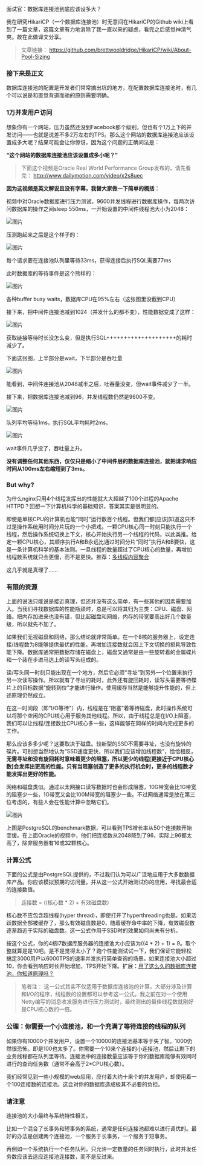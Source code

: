 面试官：数据库连接池到底应该设多大？

我在研究HikariCP（一个数据库连接池）时无意间在HikariCP的Github wiki上看到了一篇文章，这篇文章有力地消除了我一直以来的疑虑，看完之后感觉神清气爽。故在此做译文分享。

> 文章链接：
> https://github.com/brettwooldridge/HikariCP/wiki/About-Pool-Sizing

### **接下来是正文**

数据库连接池的配置是开发者们常常搞出坑的地方，在配置数据库连接池时，有几个可以说是和直觉背道而驰的原则需要明确。

### **1万并发用户访问**

想象你有一个网站，压力虽然还没到Facebook那个级别，但也有个1万上下的并发访问——也就是说差不多2万左右的TPS。那么这个网站的数据库连接池应该设置成多大呢？结果可能会让你惊讶，因为这个问题的正确问法是：

**“这个网站的数据库连接池应该设置成多小呢？”**

> 下面这个视频是Oracle Real World Performance Group发布的，请先看完：
> http://www.dailymotion.com/video/x2s8uec

**因为这视频是英文解说且没有字幕，我替大家做一下简单的概括：**

视频中对Oracle数据库进行压力测试，9600并发线程进行数据库操作，每两次访问数据库的操作之间sleep 550ms，一开始设置的中间件线程池大小为2048：

![图片](https://mmbiz.qpic.cn/mmbiz/JfTPiahTHJhoMH9DUtyPiao3mbib3zOiaSafHJVFGFvMoEIaYpNcuRelfvic00jIyXyeakwEthm2oqg6mbL56XPc9yw/640?wx_fmt=jpeg&wxfrom=5&wx_lazy=1&wx_co=1)

压测跑起来之后是这个样子的：

![图片](https://mmbiz.qpic.cn/mmbiz/JfTPiahTHJhoMH9DUtyPiao3mbib3zOiaSafq98zla7IU3iarq3XBUPOh4OS0mvOr0wIpIWzVkr19a7yTVEuZ1hCzew/640?wx_fmt=jpeg&wxfrom=5&wx_lazy=1&wx_co=1)

每个请求要在连接池队列里等待33ms，获得连接后执行SQL需要77ms

此时数据库的等待事件是这个熊样的：

![图片](https://mmbiz.qpic.cn/mmbiz/JfTPiahTHJhoMH9DUtyPiao3mbib3zOiaSaf9icJtDmXVZpfp8OziaTn0OCeCkibv9qPRPGnf32w2of4Rk33x6Rss2Azg/640?wx_fmt=jpeg&wxfrom=5&wx_lazy=1&wx_co=1)

各种buffer busy waits，数据库CPU在95%左右（这张图里没截到CPU）

接下来，把中间件连接池减到1024（并发什么的都不变），性能数据变成了这样：

![图片](https://mmbiz.qpic.cn/mmbiz/JfTPiahTHJhoMH9DUtyPiao3mbib3zOiaSafCica9YrCrX7P4oh4KJYRmjZyt2BYrUo9unwxEuc52vAOW81FGJReYKQ/640?wx_fmt=jpeg&wxfrom=5&wx_lazy=1&wx_co=1)

获取链接等待时长没怎么变，但是执行SQL++++++++++++++++++++的耗时减少了。

下面这张图，上半部分是wait，下半部分是吞吐量

![图片](https://mmbiz.qpic.cn/mmbiz/JfTPiahTHJhoMH9DUtyPiao3mbib3zOiaSafyzHnC9ZaCwtg9ZVibaKPhhrIjgGD23dTkkZglOSMksLwlnV4G6M9eQg/640?wx_fmt=jpeg&wxfrom=5&wx_lazy=1&wx_co=1)

能看到，中间件连接池从2048减半之后，吐吞量没变，但wait事件减少了一半。

接下来，把数据库连接池减到96，并发线程数仍然是9600不变。

![图片](https://mmbiz.qpic.cn/mmbiz/JfTPiahTHJhoMH9DUtyPiao3mbib3zOiaSafArD3qxELSawib3RXfCUQ7SUstEMsIXTVM6fBMyM4V3BdIkWGZnAw7cg/640?wx_fmt=jpeg&wxfrom=5&wx_lazy=1&wx_co=1)

队列平均等待1ms，执行SQL平均耗时2ms。

![图片](https://mmbiz.qpic.cn/mmbiz/JfTPiahTHJhoMH9DUtyPiao3mbib3zOiaSafVHEb1McNJwe8PyKKcUsicKic4k147HAZjrUZNJIWmGlPzkavvRhib5w8g/640?wx_fmt=jpeg&wxfrom=5&wx_lazy=1&wx_co=1)

wait事件几乎没了，吞吐量上升。

**没有调整任何其他东西，仅仅只是缩小了中间件层的数据库连接池，就把请求响应时间从100ms左右缩短到了3ms。**

### **But why?**

为什么nginx只用4个线程发挥出的性能就大大超越了100个进程的Apache HTTPD？回想一下计算机科学的基础知识，答案其实是很明显的。

即使是单核CPU的计算机也能“同时”运行数百个线程。但我们都[应该]知道这只不过是操作系统用时间分片玩的一个小把戏。一颗CPU核心同一时刻只能执行一个线程，然后操作系统切换上下文，核心开始执行另一个线程的代码，以此类推。给定一颗CPU核心，其顺序执行A和B永远比通过时间分片“同时”执行A和B要快，这是一条计算机科学的基本法则。一旦线程的数量超过了CPU核心的数量，再增加线程数系统就只会更慢，而不是更快。推荐：[多线程内容聚合](http://mp.weixin.qq.com/s?__biz=MzI4Njc5NjM1NQ==&mid=2247488811&idx=6&sn=a769526cf5c4dfc5b0f8e5a40f984cff&chksm=ebd62a07dca1a3116cc6c45ceb7a81d47293b9811c8df97b5ca363c6370ffccfd913bab3599f&scene=21#wechat_redirect)

这几乎就是真理了……

### **有限的资源**

上面的说法只能说是接近真理，但还并没有这么简单，有一些其他的因素需要加入。当我们寻找数据库的性能瓶颈时，总是可以将其归为三类：CPU、磁盘、网络。把内存加进来也没有错，但比起磁盘和网络，内存的带宽要高出好几个数量级，所以就先不加了。

如果我们无视磁盘和网络，那么结论就非常简单。在一个8核的服务器上，设定连接/线程数为8能够提供最优的性能，再增加连接数就会因上下文切换的损耗导致性能下降。数据库通常把数据存储在磁盘上，磁盘又通常是由一些旋转着的金属碟片和一个装在步进马达上的读写头组成的。

读/写头同一时刻只能出现在一个地方，然后它必须“寻址”到另外一个位置来执行另一次读写操作。所以就有了寻址的耗时，此外还有旋回耗时，读写头需要等待碟片上的目标数据“旋转到位”才能进行操作。使用缓存当然是能够提升性能的，但上述原理仍然成立。

在这一时间段（即"I/O等待"）内，线程是在“阻塞”着等待磁盘，此时操作系统可以将那个空闲的CPU核心用于服务其他线程。所以，由于线程总是在I/O上阻塞，我们可以让线程/连接数比CPU核心多一些，这样能够在同样的时间内完成更多的工作。

那么应该多多少呢？这要取决于磁盘。较新型的SSD不需要寻址，也没有旋转的碟片。可别想当然地认为“SSD速度更快，所以我们应该增加线程数”，恰恰相反，**无需寻址和没有旋回耗时意味着更少的阻塞，所以更少的线程[更接近于CPU核心数]会发挥出更高的性能。只有当阻塞创造了更多的执行机会时，更多的线程数才能发挥出更好的性能。**

网络和磁盘类似。通过以太网接口读写数据时也会形成阻塞，10G带宽会比1G带宽的阻塞少一些，1G带宽又会比100M带宽的阻塞少一些。不过网络通常是放在第三位考虑的，有些人会在性能计算中忽略它们。

![图片](https://mmbiz.qpic.cn/mmbiz/JfTPiahTHJhoMH9DUtyPiao3mbib3zOiaSafzs4xPV5icibbIsaI3r1KnBz4QuAiaBOicYE2hlDhsy7EW3rIZ6wx6Geq3A/640?wx_fmt=jpeg&wxfrom=5&wx_lazy=1&wx_co=1)

上图是PostgreSQL的benchmark数据，可以看到TPS增长率从50个连接数开始变缓。在上面Oracle的视频中，他们把连接数从2048降到了96，实际上96都太高了，除非服务器有16或32颗核心。

### **计算公式**

下面的公式是由PostgreSQL提供的，不过我们认为可以广泛地应用于大多数数据库产品。你应该模拟预期的访问量，并从这一公式开始测试你的应用，寻找最合适的连接数值。

> 连接数 = ((核心数 * 2) + 有效磁盘数)

核心数不应包含超线程(hyper thread)，即使打开了hyperthreading也是。如果活跃数据全部被缓存了，那么有效磁盘数是0，随着缓存命中率的下降，有效磁盘数逐渐趋近于实际的磁盘数。这一公式作用于SSD时的效果如何尚未有分析。

按这个公式，你的4核i7数据库服务器的连接池大小应该为((4 * 2) + 1) = 9。取个整就算是是10吧。是不是觉得太小了？跑个性能测试试一下，我们保证它能轻松搞定3000用户以6000TPS的速率并发执行简单查询的场景。如果连接池大小超过10，你会看到响应时长开始增加，TPS开始下降。扩展：[用了这么久的数据库连接池，你知道原理吗？](http://mp.weixin.qq.com/s?__biz=MzI4Njc5NjM1NQ==&mid=2247490668&idx=2&sn=229c7bf8df9a3750eeb68b4eeee38a8f&chksm=ebd62340dca1aa56678800efeeae3b54649bdbed8472cd1340f39b02bb20ddc262b8ae61cc69&scene=21#wechat_redirect)

> 笔者注：
> 这一公式其实不仅适用于数据库连接池的计算，大部分涉及计算和I/O的程序，线程数的设置都可以参考这一公式。我之前在对一个使用Netty编写的消息收发服务进行压力测试时，最终测出的最佳线程数就刚好是CPU核心数的一倍。

### **公理：你需要一个小连接池，和一个充满了等待连接的线程的队列**

如果你有10000个并发用户，设置一个10000的连接池基本等于失了智。1000仍然很恐怖。即是100也太多了。你需要一个10来个连接的小连接池，然后让剩下的业务线程都在队列里等待。连接池中的连接数量应该等于你的数据库能够有效同时进行的查询任务数（通常不会高于2*CPU核心数）。

我们经常见到一些小规模的web应用，应付着大约十来个的并发用户，却使用着一个100连接数的连接池。这会对你的数据库造成极其不必要的负担。

### **请注意**

连接池的大小最终与系统特性相关。

比如一个混合了长事务和短事务的系统，通常是任何连接池都难以进行调优的。最好的办法是创建两个连接池，一个服务于长事务，一个服务于短事务。

再例如一个系统执行一个任务队列，只允许一定数量的任务同时执行，此时并发任务数应该去适应连接池连接数，而不是反过来。